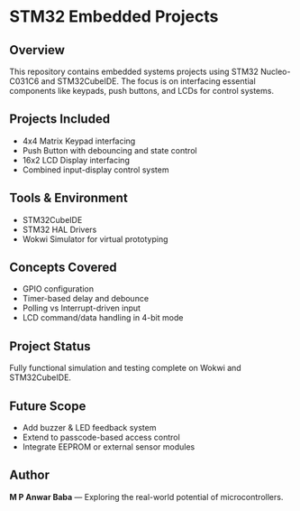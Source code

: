 # STM32 Embedded Projects

## Overview
This repository contains embedded systems projects using STM32 Nucleo-C031C6 and STM32CubeIDE. The focus is on interfacing essential components like keypads, push buttons, and LCDs for control systems.

## Projects Included
- 4x4 Matrix Keypad interfacing
- Push Button with debouncing and state control
- 16x2 LCD Display interfacing
- Combined input-display control system

## Tools & Environment
- STM32CubeIDE
- STM32 HAL Drivers
- Wokwi Simulator for virtual prototyping

## Concepts Covered
- GPIO configuration
- Timer-based delay and debounce
- Polling vs Interrupt-driven input
- LCD command/data handling in 4-bit mode

## Project Status
Fully functional simulation and testing complete on Wokwi and STM32CubeIDE.

## Future Scope
- Add buzzer & LED feedback system
- Extend to passcode-based access control
- Integrate EEPROM or external sensor modules

## Author
**M P Anwar Baba** — Exploring the real-world potential of microcontrollers.
